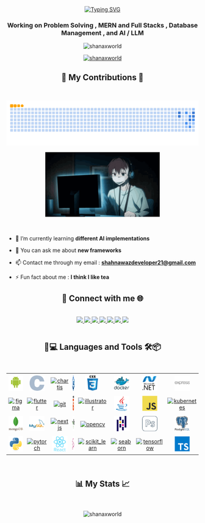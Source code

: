 <p align="center">
  <a href="https://git.io/typing-svg">
    <img src="https://readme-typing-svg.demolab.com?font=Fira+Code&weight=600&size=30&duration=2000&pause=1000&color=F70000&width=600&lines=Hello+there+%F0%9F%91%8B;My+name+is+Shahnawaz+Hossain+!!!&center=true&vCenter=true" alt="Typing SVG"/>
  </a>
</p>


<h3 align="center">Working on Problem Solving , MERN and Full Stacks , Database Management , and AI / LLM</h3>

<p align="center"> <img src="https://komarev.com/ghpvc/?username=ShanaxWorld&label=Profile%20views&color=0e75b6&style=flat" alt="shanaxworld" /> </p>

<p align="center"> <a href="https://github.com/ryo-ma/github-profile-trophy"><img src="https://github-profile-trophy.vercel.app/?username=ShanaxWorld" alt="shanaxworld" /></a> </p>

<h2 align="center">🐍 My Contributions 🐍</h2>
  <br>
<!-- Animated GIF fallback -->


<p align="center"><img src="https://raw.githubusercontent.com/ShanaxWorld/ShanaxWorld/gh-pages/github-contribution-grid-snake.gif" alt="GitHub Snake Animation" width="600" /></p>






<p align="center"> <img src="https://raw.githubusercontent.com/ShanaxWorld/ShanaxWorld/main/anime-boy.gif" alt="Your GIF" width="300"/> </p>









<br>

- 🌱 I’m currently learning **different AI implementations**

- 💬 You can ask me about **new frameworks**

- 📫 Contact me through my email : **shahnawazdeveloper21@gmail.com**

- ⚡ Fun fact about me : **I think I like tea**







<h2 align="center">📲 Connect with me 🌐</h2>
<br>
<div align="center">
  <a href="mailto:shahnawazdeveloper21@gmail.com">
    <img src="https://img.shields.io/badge/Gmail-333333?style=for-the-badge&logo=gmail&logoColor=red" />
  </a>
  <a href="https://www.linkedin.com/in/smhossain21/" target="_blank">
    <img src="https://img.shields.io/badge/LinkedIn-0077B5?style=for-the-badge&logo=linkedin&logoColor=white" />
  </a>
  <a href="https://www.kaggle.com/smshahnawazhossain" target="_blank">
    <img src="https://img.shields.io/badge/Kaggle-20BEFF?style=for-the-badge&logo=kaggle&logoColor=white" />
  </a>
  <a href="https://www.facebook.com/shahnawaz.hossain.549/" target="_blank">
    <img src="https://img.shields.io/badge/Facebook-1877F2?style=for-the-badge&logo=facebook&logoColor=white" />
  </a>
  <a href="https://www.codechef.com" target="_blank">
    <img src="https://img.shields.io/badge/CodeChef-5B4638?style=for-the-badge&logo=codechef&logoColor=white" />
  </a>
  <a href="https://www.hackerrank.com/profile/Shanax21" target="_blank">
    <img src="https://img.shields.io/badge/HackerRank-2EC866?style=for-the-badge&logo=hackerrank&logoColor=white" />
  </a>
  <a href="https://codeforces.com" target="_blank">
    <img src="https://img.shields.io/badge/Codeforces-00A6D6?style=for-the-badge&logo=codeforces&logoColor=white" />
  </a>
</div>
<br>




<h2 align="center">📝💻 Languages and Tools 🛠️📦</h2>
<br>


<table align="center">
  <tr>
    <td align="center" style="padding:5px;"><a href="https://developer.android.com" target="_blank" rel="noreferrer"><img src="https://raw.githubusercontent.com/devicons/devicon/master/icons/android/android-original-wordmark.svg" alt="android" width="40" height="40"></a></td>
    <td align="center" style="padding:5px;"><a href="https://www.cprogramming.com/" target="_blank" rel="noreferrer"><img src="https://raw.githubusercontent.com/devicons/devicon/master/icons/c/c-original.svg" alt="c" width="40" height="40"></a></td>
    <td align="center" style="padding:5px;"><a href="https://www.chartjs.org" target="_blank" rel="noreferrer"><img src="https://www.chartjs.org/media/logo-title.svg" alt="chartjs" width="40" height="40"></a></td>
    <td align="center" style="padding:5px;"><a href="https://www.w3schools.com/cpp/" target="_blank" rel="noreferrer"><img src="https://raw.githubusercontent.com/devicons/devicon/master/icons/cplusplus/cplusplus-original.svg" alt="cplusplus" width="40" height="40"></a></td>
    <td align="center" style="padding:5px;"><a href="https://www.w3schools.com/css/" target="_blank" rel="noreferrer"><img src="https://raw.githubusercontent.com/devicons/devicon/master/icons/css3/css3-original-wordmark.svg" alt="css3" width="40" height="40"></a></td>
    <td align="center" style="padding:5px;"><a href="https://www.docker.com/" target="_blank" rel="noreferrer"><img src="https://raw.githubusercontent.com/devicons/devicon/master/icons/docker/docker-original-wordmark.svg" alt="docker" width="40" height="40"></a></td>
    <td align="center" style="padding:5px;"><a href="https://dotnet.microsoft.com/" target="_blank" rel="noreferrer"><img src="https://raw.githubusercontent.com/devicons/devicon/master/icons/dot-net/dot-net-original-wordmark.svg" alt="dotnet" width="40" height="40"></a></td>
    <td align="center" style="padding:5px;"><a href="https://expressjs.com" target="_blank" rel="noreferrer"><img src="https://raw.githubusercontent.com/devicons/devicon/master/icons/express/express-original-wordmark.svg" alt="express" width="40" height="40"></a></td>
  </tr>
  <tr>
    <td align="center" style="padding:5px;"><a href="https://www.figma.com/" target="_blank" rel="noreferrer"><img src="https://www.vectorlogo.zone/logos/figma/figma-icon.svg" alt="figma" width="40" height="40"></a></td>
    <td align="center" style="padding:5px;"><a href="https://flutter.dev" target="_blank" rel="noreferrer"><img src="https://www.vectorlogo.zone/logos/flutterio/flutterio-icon.svg" alt="flutter" width="40" height="40"></a></td>
    <td align="center" style="padding:5px;"><a href="https://git-scm.com/" target="_blank" rel="noreferrer"><img src="https://www.vectorlogo.zone/logos/git-scm/git-scm-icon.svg" alt="git" width="40" height="40"></a></td>
    <td align="center" style="padding:5px;"><a href="https://www.w3.org/html/" target="_blank" rel="noreferrer"><img src="https://raw.githubusercontent.com/devicons/devicon/master/icons/html5/html5-original-wordmark.svg" alt="html5" width="40" height="40"></a></td>
    <td align="center" style="padding:5px;"><a href="https://www.adobe.com/in/products/illustrator.html" target="_blank" rel="noreferrer"><img src="https://www.vectorlogo.zone/logos/adobe_illustrator/adobe_illustrator-icon.svg" alt="illustrator" width="40" height="40"></a></td>
    <td align="center" style="padding:5px;"><a href="https://www.java.com" target="_blank" rel="noreferrer"><img src="https://raw.githubusercontent.com/devicons/devicon/master/icons/java/java-original.svg" alt="java" width="40" height="40"></a></td>
    <td align="center" style="padding:5px;"><a href="https://developer.mozilla.org/en-US/docs/Web/JavaScript" target="_blank" rel="noreferrer"><img src="https://raw.githubusercontent.com/devicons/devicon/master/icons/javascript/javascript-original.svg" alt="javascript" width="40" height="40"></a></td>
    <td align="center" style="padding:5px;"><a href="https://kubernetes.io" target="_blank" rel="noreferrer"><img src="https://www.vectorlogo.zone/logos/kubernetes/kubernetes-icon.svg" alt="kubernetes" width="40" height="40"></a></td>
  </tr>
  <tr>
    <td align="center" style="padding:5px;"><a href="https://www.mongodb.com/" target="_blank" rel="noreferrer"><img src="https://raw.githubusercontent.com/devicons/devicon/master/icons/mongodb/mongodb-original-wordmark.svg" alt="mongodb" width="40" height="40"></a></td>
    <td align="center" style="padding:5px;"><a href="https://www.mysql.com/" target="_blank" rel="noreferrer"><img src="https://raw.githubusercontent.com/devicons/devicon/master/icons/mysql/mysql-original-wordmark.svg" alt="mysql" width="40" height="40"></a></td>
    <td align="center" style="padding:5px;"><a href="https://nextjs.org/" target="_blank" rel="noreferrer"><img src="https://cdn.worldvectorlogo.com/logos/nextjs-2.svg" alt="nextjs" width="40" height="40"></a></td>
    <td align="center" style="padding:5px;"><a href="https://nodejs.org" target="_blank" rel="noreferrer"><img src="https://raw.githubusercontent.com/devicons/devicon/master/icons/nodejs/nodejs-original-wordmark.svg" alt="nodejs" width="40" height="40"></a></td>
    <td align="center" style="padding:5px;"><a href="https://opencv.org/" target="_blank" rel="noreferrer"><img src="https://www.vectorlogo.zone/logos/opencv/opencv-icon.svg" alt="opencv" width="40" height="40"></a></td>
    <td align="center" style="padding:5px;"><a href="https://pandas.pydata.org/" target="_blank" rel="noreferrer"><img src="https://raw.githubusercontent.com/devicons/devicon/2ae2a900d2f041da66e950e4d48052658d850630/icons/pandas/pandas-original.svg" alt="pandas" width="40" height="40"></a></td>
    <td align="center" style="padding:5px;"><a href="https://www.photoshop.com/en" target="_blank" rel="noreferrer"><img src="https://raw.githubusercontent.com/devicons/devicon/master/icons/photoshop/photoshop-line.svg" alt="photoshop" width="40" height="40"></a></td>
    <td align="center" style="padding:5px;"><a href="https://www.postgresql.org" target="_blank" rel="noreferrer"><img src="https://raw.githubusercontent.com/devicons/devicon/master/icons/postgresql/postgresql-original-wordmark.svg" alt="postgresql" width="40" height="40"></a></td>
  </tr>
  <tr>
    <td align="center" style="padding:5px;"><a href="https://www.python.org" target="_blank" rel="noreferrer"><img src="https://raw.githubusercontent.com/devicons/devicon/master/icons/python/python-original.svg" alt="python" width="40" height="40"></a></td>
    <td align="center" style="padding:5px;"><a href="https://pytorch.org/" target="_blank" rel="noreferrer"><img src="https://www.vectorlogo.zone/logos/pytorch/pytorch-icon.svg" alt="pytorch" width="40" height="40"></a></td>
    <td align="center" style="padding:5px;"><a href="https://reactjs.org/" target="_blank" rel="noreferrer"><img src="https://raw.githubusercontent.com/devicons/devicon/master/icons/react/react-original-wordmark.svg" alt="react" width="40" height="40"></a></td>
    <td align="center" style="padding:5px;"><a href="https://sass-lang.com" target="_blank" rel="noreferrer"><img src="https://raw.githubusercontent.com/devicons/devicon/master/icons/sass/sass-original.svg" alt="sass" width="40" height="40"></a></td>
    <td align="center" style="padding:5px;"><a href="https://scikit-learn.org/" target="_blank" rel="noreferrer"><img src="https://upload.wikimedia.org/wikipedia/commons/0/05/Scikit_learn_logo_small.svg" alt="scikit_learn" width="40" height="40"></a></td>
    <td align="center" style="padding:5px;"><a href="https://seaborn.pydata.org/" target="_blank" rel="noreferrer"><img src="https://seaborn.pydata.org/_images/logo-mark-lightbg.svg" alt="seaborn" width="40" height="40"></a></td>
    <td align="center" style="padding:5px;"><a href="https://www.tensorflow.org" target="_blank" rel="noreferrer"><img src="https://www.vectorlogo.zone/logos/tensorflow/tensorflow-icon.svg" alt="tensorflow" width="40" height="40"></a></td>
    <td align="center" style="padding:5px;"><a href="https://www.typescriptlang.org/" target="_blank" rel="noreferrer"><img src="https://raw.githubusercontent.com/devicons/devicon/master/icons/typescript/typescript-original.svg" alt="typescript" width="40" height="40"></a></td>
  </tr>
</table>

<br>
<h2 align="center">📊 My Stats 📈</h2>
<br>
<p align="center"><img align="center" src="https://github-readme-stats.vercel.app/api/top-langs?username=ShanaxWorld&show_icons=true&locale=en&layout=compact" alt="shanaxworld" /></p>
